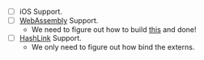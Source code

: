 - [ ] iOS Support.
- [ ] [WebAssembly](https://webassembly.org) Support.
  - We need to figure out how to build [this](https://code.videolan.org/b1ue/vlc.js) and done!
- [ ] [HashLink](https://hashlink.haxe.org/) Support.
  - We only need to figure out how bind the externs.
